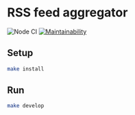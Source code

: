 # RSS feed aggregator

![Node CI](https://github.com/irestone/frontend-project-lvl3/workflows/Node%20CI/badge.svg?branch=master) [![Maintainability](https://api.codeclimate.com/v1/badges/15839caaed97f0a81651/maintainability)](https://codeclimate.com/github/irestone/frontend-project-lvl3/maintainability)

## Setup

```sh
make install
```

## Run

```sh
make develop
```
